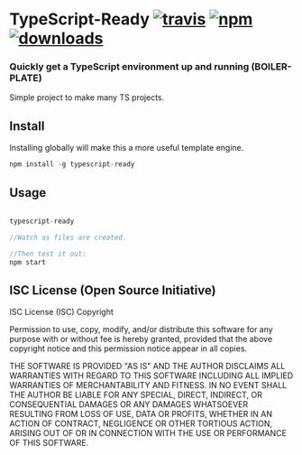 # TypeScript-Ready [![travis][travis-image]][travis-url] [![npm][npm-image]][npm-url] [![downloads][downloads-image]][downloads-url]

  [travis-image]: https://travis-ci.org/CraigglesO/TypeScript-Ready.svg?branch=master
  [travis-url]: https://travis-ci.org/CraigglesO/TypeScript-Ready
  [npm-image]: https://img.shields.io/npm/v/TypeScript-Ready.svg
  [npm-url]: https://npmjs.org/package/TypeScript-Ready
  [downloads-image]: https://img.shields.io/npm/dm/TypeScript-Ready.svg
  [downloads-url]: https://npmjs.org/package/TypeScript-Ready

### Quickly get a TypeScript environment up and running (BOILER-PLATE)

Simple project to make many TS projects.

## Install
Installing globally will make this a more useful template engine.

``` typescript
npm install -g typescript-ready
```

## Usage
``` typescript

typescript-ready

//Watch as files are created.

//Then test it out:
npm start

```

## ISC License (Open Source Initiative)

ISC License (ISC)
Copyright <YEAR> <OWNER>

Permission to use, copy, modify, and/or distribute this software for any purpose with or without fee is hereby granted, provided that the above copyright notice and this permission notice appear in all copies.

THE SOFTWARE IS PROVIDED "AS IS" AND THE AUTHOR DISCLAIMS ALL WARRANTIES WITH REGARD TO THIS SOFTWARE INCLUDING ALL IMPLIED WARRANTIES OF MERCHANTABILITY AND FITNESS. IN NO EVENT SHALL THE AUTHOR BE LIABLE FOR ANY SPECIAL, DIRECT, INDIRECT, OR CONSEQUENTIAL DAMAGES OR ANY DAMAGES WHATSOEVER RESULTING FROM LOSS OF USE, DATA OR PROFITS, WHETHER IN AN ACTION OF CONTRACT, NEGLIGENCE OR OTHER TORTIOUS ACTION, ARISING OUT OF OR IN CONNECTION WITH THE USE OR PERFORMANCE OF THIS SOFTWARE.
